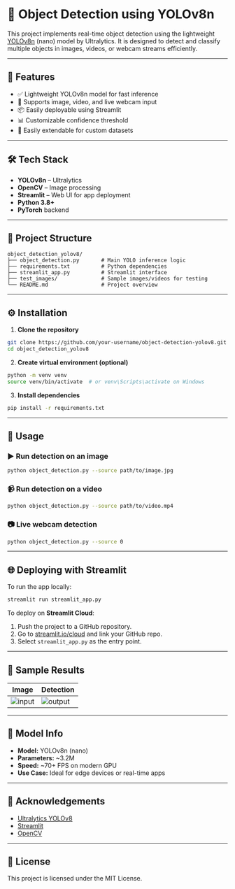 # 🧠 Object Detection using YOLOv8n

This project implements real-time object detection using the lightweight [YOLOv8n](https://docs.ultralytics.com/models/yolov8) (nano) model by Ultralytics. It is designed to detect and classify multiple objects in images, videos, or webcam streams efficiently.

---

## 🚀 Features

- ✅ Lightweight YOLOv8n model for fast inference
- 📸 Supports image, video, and live webcam input
- 📦 Easily deployable using Streamlit
- 📊 Customizable confidence threshold
- 🧪 Easily extendable for custom datasets

---

## 🛠️ Tech Stack

- **YOLOv8n** – Ultralytics
- **OpenCV** – Image processing
- **Streamlit** – Web UI for app deployment
- **Python 3.8+**
- **PyTorch** backend

---

## 📂 Project Structure

```
object_detection_yolov8/
├── object_detection.py       # Main YOLO inference logic
├── requirements.txt          # Python dependencies
├── streamlit_app.py          # Streamlit interface
├── test_images/              # Sample images/videos for testing
└── README.md                 # Project overview
```

---

## ⚙️ Installation

1. **Clone the repository**  
```bash
git clone https://github.com/your-username/object-detection-yolov8.git
cd object_detection_yolov8
```

2. **Create virtual environment (optional)**  
```bash
python -m venv venv
source venv/bin/activate  # or venv\Scripts\activate on Windows
```

3. **Install dependencies**  
```bash
pip install -r requirements.txt
```

---

## 📸 Usage

### ▶️ Run detection on an image

```bash
python object_detection.py --source path/to/image.jpg
```

### 📹 Run detection on a video

```bash
python object_detection.py --source path/to/video.mp4
```

### 📷 Live webcam detection

```bash
python object_detection.py --source 0
```

---

## 🌐 Deploying with Streamlit

To run the app locally:

```bash
streamlit run streamlit_app.py
```

To deploy on **Streamlit Cloud**:

1. Push the project to a GitHub repository.
2. Go to [streamlit.io/cloud](https://streamlit.io/cloud) and link your GitHub repo.
3. Select `streamlit_app.py` as the entry point.

---

## 📌 Sample Results

| Image | Detection |
|-------|-----------|
| ![input](test_images/sample.jpg) | ![output](test_images/result.jpg) |

---

## 🧠 Model Info

- **Model:** YOLOv8n (nano)
- **Parameters:** ~3.2M
- **Speed:** ~70+ FPS on modern GPU
- **Use Case:** Ideal for edge devices or real-time apps

---

## 📝 Acknowledgements

- [Ultralytics YOLOv8](https://github.com/ultralytics/ultralytics)
- [Streamlit](https://streamlit.io/)
- [OpenCV](https://opencv.org/)

---

## 📜 License

This project is licensed under the MIT License.
